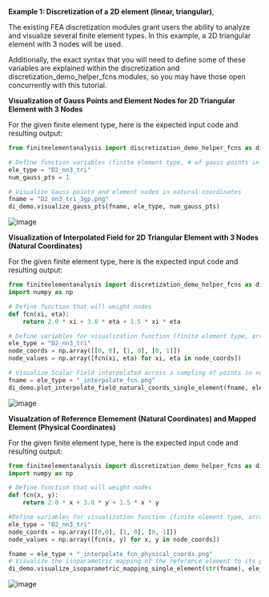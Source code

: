 **Example 1: Discretization of a 2D element (linear, triangular)**,

The existing FEA discretization modules grant users the ability to analyze and visualize several finite element types. In this example, a 2D triangular element with 3 nodes will be used.

Additionally, the exact syntax that you will need to define some of these variables are explained within the discretization and discretization_demo_helper_fcns modules, so you may have those open concurrently with this tutorial.

**Visualization of Gauss Points and Element Nodes for 2D Triangular Element with 3 Nodes**

For the given finite element type, here is the expected input code and resulting output:

```python
from finiteelementanalysis import discretization_demo_helper_fcns as di_demo

# Define function variables (finite element type, # of gauss points in specified element type, plot type for specified element type, and desired file name)
ele_type = "D2_nn3_tri"
num_gauss_pts = 1

# Visualize Gauss points and element nodes in natural coordinates
fname = "D2_nn3_tri_3gp.png"
di_demo.visualize_gauss_pts(fname, ele_type, num_gauss_pts)

```
![image](https://github.com/user-attachments/assets/47c59a26-5171-4994-85ae-675b494831bc)

**Visualization of Interpolated Field for 2D Triangular Element with 3 Nodes (Natural Coordinates)**

For the given finite element type, here is the expected input code and resulting output:

```python
from finiteelementanalysis import discretization_demo_helper_fcns as di_demo
import numpy as np

# Define function that will weight nodes
def fcn(xi, eta):
    return 2.0 * xi + 3.0 * eta + 1.5 * xi * eta

# Define variables for visualization function (finite element type, array contain node coordinates (exact coordinates are user defined), value of the field at each node (using previously defined fcn function), and desired file name)
ele_type = "D2_nn3_tri"
node_coords = np.array([[0, 0], [1, 0], [0, 1]])
node_values = np.array([fcn(xi, eta) for xi, eta in node_coords])

# Visualize Scalar Field interpolated across a sampling of points in natural coordinates
fname = ele_type + "_interpolate_fcn.png"
di_demo.plot_interpolate_field_natural_coords_single_element(fname, ele_type, node_values)
```
![image](https://github.com/user-attachments/assets/3b201a00-85fa-4aa8-85ba-1b7175ab9708)

**Visualzation of Reference Elemement (Natural Coordinates) and Mapped Element (Physical Coordinates)**

For the given finite element type, here is the expected input code and resulting output:

```python
from finiteelementanalysis import discretization_demo_helper_fcns as di_demo
import numpy as np

# Define function that will weight nodes
def fcn(x, y):
    return 2.0 * x + 3.0 * y + 1.5 * x * y

#Define variables for visualization function (finite element type, array contain node coordinates (exact coordinates are user defined), value of the field at each node (using previously defined fcn function), and desired file name)
ele_type = "D2_nn3_tri"
node_coords = np.array([[0,0], [1, 0], [0, 1]])
node_values = np.array([fcn(x, y) for x, y in node_coords])

fname = ele_type + "_interpolate_fcn_physical_coords.png"
# Visualize the isoparametric mapping of the reference element to its physical shape
di_demo.visualize_isoparametric_mapping_single_element(str(fname), ele_type, node_coords, node_values)
```

![image](https://github.com/user-attachments/assets/c2279f2f-f033-47fb-a1ed-093841c31417)

